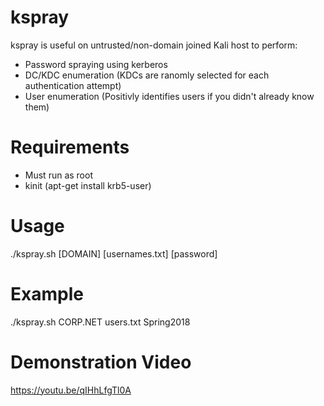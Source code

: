 # kspray
kspray is useful on untrusted/non-domain joined Kali host to perform:
- Password spraying using kerberos
- DC/KDC enumeration (KDCs are ranomly selected for each authentication attempt)
- User enumeration (Positivly identifies users if you didn't already know them)

# Requirements
- Must run as root
- kinit (apt-get install krb5-user)

# Usage
./kspray.sh [DOMAIN] [usernames.txt] [password]

# Example
./kspray.sh CORP.NET users.txt Spring2018

# Demonstration Video
https://youtu.be/qIHhLfgTl0A
